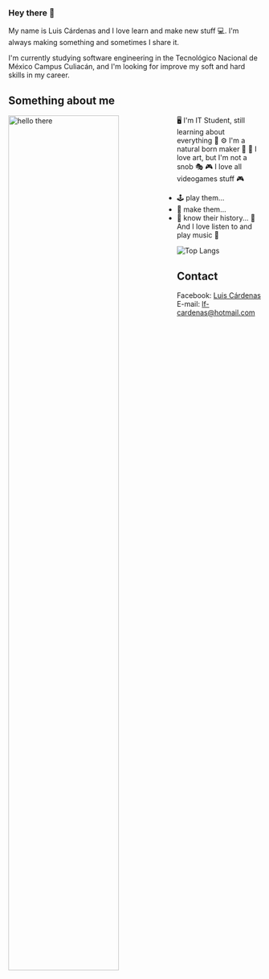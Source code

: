 ### Hey there 👋
My name is Luis Cárdenas and I love learn and make new stuff 💻. I'm always making something and sometimes I share it.

I'm currently studying software engineering in the Tecnológico Nacional de México Campus Culiacán, and I'm looking for improve my soft and hard skills in my career.

## Something about me
<img width="66%" alt="hello there" align="left" src="https://github.com/luizon/luizon/assets/StillAlive.gif"/>

🖥 I'm IT Student, still learning about everything 📱
⚙ I'm a natural born maker 🔧
🎨 I love art, but I'm not a snob 🎭
🎮 I love all videogames stuff 🎮
- 🕹 play them...
- 🔨 make them...
- 👾 know their history...
🎸 And I love listen to and play music 🎹

![Top Langs](https://github-readme-stats.vercel.app/api/top-langs/?username=luizon&layout=compact)

## Contact
Facebook: [Luis Cárdenas](https://www.facebook.com/P.Luizon.CV/)
E-mail: lf-cardenas@hotmail.com